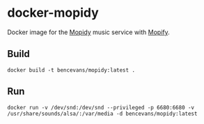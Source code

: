 # docker-mopidy

Docker image for the [Mopidy](https://www.mopidy.com/) music service with [Mopify](https://github.com/dirkgroenen/mopidy-mopify#readme).

## Build

```
docker build -t bencevans/mopidy:latest .
```


## Run

```
docker run -v /dev/snd:/dev/snd --privileged -p 6680:6680 -v /usr/share/sounds/alsa/:/var/media -d bencevans/mopidy:latest
```

